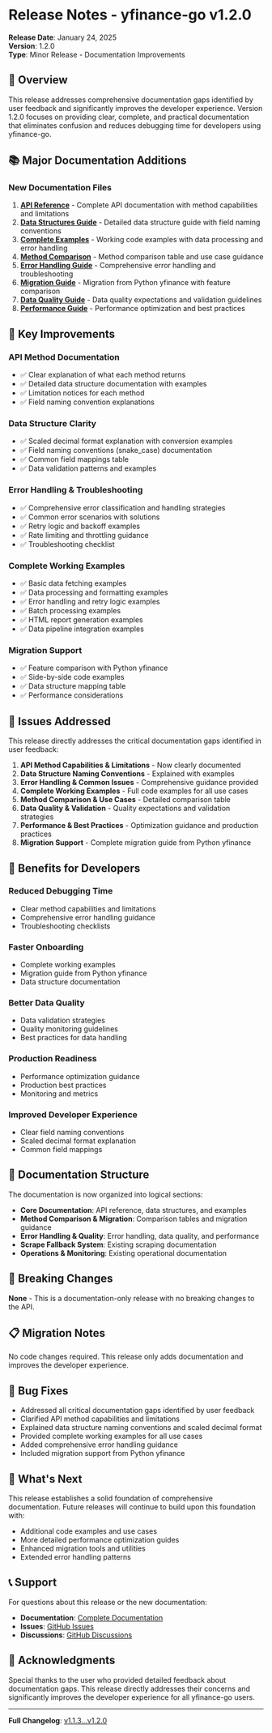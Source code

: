 # Release Notes - yfinance-go v1.2.0

**Release Date**: January 24, 2025  
**Version**: 1.2.0  
**Type**: Minor Release - Documentation Improvements

## 🎉 Overview

This release addresses comprehensive documentation gaps identified by user feedback and significantly improves the developer experience. Version 1.2.0 focuses on providing clear, complete, and practical documentation that eliminates confusion and reduces debugging time for developers using yfinance-go.

## 📚 Major Documentation Additions

### New Documentation Files

1. **[API Reference](docs/api-reference.md)** - Complete API documentation with method capabilities and limitations
2. **[Data Structures Guide](docs/data-structures.md)** - Detailed data structure guide with field naming conventions
3. **[Complete Examples](docs/examples.md)** - Working code examples with data processing and error handling
4. **[Method Comparison](docs/method-comparison.md)** - Method comparison table and use case guidance
5. **[Error Handling Guide](docs/error-handling.md)** - Comprehensive error handling and troubleshooting
6. **[Migration Guide](docs/migration-guide.md)** - Migration from Python yfinance with feature comparison
7. **[Data Quality Guide](docs/data-quality.md)** - Data quality expectations and validation guidelines
8. **[Performance Guide](docs/performance.md)** - Performance optimization and best practices

## 🔧 Key Improvements

### API Method Documentation
- ✅ Clear explanation of what each method returns
- ✅ Detailed data structure documentation with examples
- ✅ Limitation notices for each method
- ✅ Field naming convention explanations

### Data Structure Clarity
- ✅ Scaled decimal format explanation with conversion examples
- ✅ Field naming conventions (snake_case) documentation
- ✅ Common field mappings table
- ✅ Data validation patterns and examples

### Error Handling & Troubleshooting
- ✅ Comprehensive error classification and handling strategies
- ✅ Common error scenarios with solutions
- ✅ Retry logic and backoff examples
- ✅ Rate limiting and throttling guidance
- ✅ Troubleshooting checklist

### Complete Working Examples
- ✅ Basic data fetching examples
- ✅ Data processing and formatting examples
- ✅ Error handling and retry logic examples
- ✅ Batch processing examples
- ✅ HTML report generation examples
- ✅ Data pipeline integration examples

### Migration Support
- ✅ Feature comparison with Python yfinance
- ✅ Side-by-side code examples
- ✅ Data structure mapping table
- ✅ Performance considerations

## 🎯 Issues Addressed

This release directly addresses the critical documentation gaps identified in user feedback:

1. **API Method Capabilities & Limitations** - Now clearly documented
2. **Data Structure Naming Conventions** - Explained with examples
3. **Error Handling & Common Issues** - Comprehensive guidance provided
4. **Complete Working Examples** - Full code examples for all use cases
5. **Method Comparison & Use Cases** - Detailed comparison table
6. **Data Quality & Validation** - Quality expectations and validation strategies
7. **Performance & Best Practices** - Optimization guidance and production practices
8. **Migration Support** - Complete migration guide from Python yfinance

## 🚀 Benefits for Developers

### Reduced Debugging Time
- Clear method capabilities and limitations
- Comprehensive error handling guidance
- Troubleshooting checklists

### Faster Onboarding
- Complete working examples
- Migration guide from Python yfinance
- Data structure documentation

### Better Data Quality
- Data validation strategies
- Quality monitoring guidelines
- Best practices for data handling

### Production Readiness
- Performance optimization guidance
- Production best practices
- Monitoring and metrics

### Improved Developer Experience
- Clear field naming conventions
- Scaled decimal format explanation
- Common field mappings

## 📖 Documentation Structure

The documentation is now organized into logical sections:

- **Core Documentation**: API reference, data structures, and examples
- **Method Comparison & Migration**: Comparison tables and migration guidance
- **Error Handling & Quality**: Error handling, data quality, and performance
- **Scrape Fallback System**: Existing scraping documentation
- **Operations & Monitoring**: Existing operational documentation

## 🔄 Breaking Changes

**None** - This is a documentation-only release with no breaking changes to the API.

## 📋 Migration Notes

No code changes required. This release only adds documentation and improves the developer experience.

## 🐛 Bug Fixes

- Addressed all critical documentation gaps identified by user feedback
- Clarified API method capabilities and limitations
- Explained data structure naming conventions and scaled decimal format
- Provided complete working examples for all use cases
- Added comprehensive error handling guidance
- Included migration support from Python yfinance

## 🔮 What's Next

This release establishes a solid foundation of comprehensive documentation. Future releases will continue to build upon this foundation with:

- Additional code examples and use cases
- More detailed performance optimization guides
- Enhanced migration tools and utilities
- Extended error handling patterns

## 📞 Support

For questions about this release or the new documentation:

- **Documentation**: [Complete Documentation](docs/)
- **Issues**: [GitHub Issues](https://github.com/AmpyFin/yfinance-go/issues)
- **Discussions**: [GitHub Discussions](https://github.com/AmpyFin/yfinance-go/discussions)

## 🙏 Acknowledgments

Special thanks to the user who provided detailed feedback about documentation gaps. This release directly addresses their concerns and significantly improves the developer experience for all yfinance-go users.

---

**Full Changelog**: [v1.1.3...v1.2.0](https://github.com/AmpyFin/yfinance-go/compare/v1.1.3...v1.2.0)
